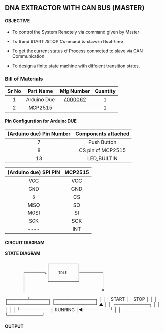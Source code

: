 ## DNA EXTRACTOR WITH CAN BUS (MASTER)

#### OBJECTIVE

* To control the System Remotely via command given by Master

* To Send START /STOP Command to slave in Real-time

* To get the current status of Process connected to slave via CAN Communication

* To design a finite state machine with different transition states.


### Bill of Materials

| Sr No |  Part Name  |                Mfg Number                | Quantity |
| :---: | :---------: | :--------------------------------------: | :------: |
|   1   | Arduino Due | [A000062](https://www.digikey.in/en/products/detail/arduino/A000062/3712582) |    1     |
|   2   |   MCP2515   |                                          |    1     |



#### Pin Configuration for Arduino DUE

| (Arduino due) Pin Number | Components attached |
| :----------------------: | :-----------------: |
|            7             |     Push Button     |
|            8             |  CS pin of MCP2515  |
|            13            |     LED_BUILTIN     |

| (Arduino due) SPI PIN | MCP2515 |
| :-------------------: | :-----: |
|          VCC          |   VCC   |
|          GND          |   GND   |
|           8           |   CS    |
|         MISO          |   SO    |
|         MOSI          |   SI    |
|          SCK          |   SCK   |
|         ----          |   INT   |

#### CIRCUIT DIAGRAM



#### STATE DIAGRAM

                       ┌─────────────┐
                       │             │
            ┌─────────►│    IDLE     ├──────────┐
            │          │             │          │
            │          └─────────────┘          │
            │                                   │
            │                                   ▼
┌──────┴──────┐                      ┌─────────────┐
│                                    │                      │            START             │
│             STOP              │                      │                                    │
└─────────────┘                      └──────┬──────┘
           ▲                                 │
           │          ┌───────────┐          │
           │          │           │          │
           └──────────┤  RUNNING  │◄─────────┘
                      │           │
                      └───────────┘
#### OUTPUT




